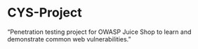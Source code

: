 # CYS-Project
“Penetration testing project for OWASP Juice Shop to learn and demonstrate common web vulnerabilities.”
